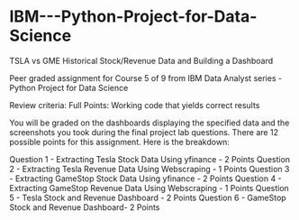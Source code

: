 # IBM---Python-Project-for-Data-Science

TSLA vs GME Historical Stock/Revenue Data and Building a Dashboard

Peer graded assignment for Course 5 of 9 from IBM Data Analyst series - Python Project for Data Science

Review criteria: Full Points: Working code that yields correct results

You will be graded on the dashboards displaying the specified data and the screenshots you took during the final project lab questions. There are 12 possible points for this assignment. Here is the breakdown:

Question 1 - Extracting Tesla Stock Data Using yfinance - 2 Points
Question 2 - Extracting Tesla Revenue Data Using Webscraping - 1 Points
Question 3 - Extracting GameStop Stock Data Using yfinance - 2 Points
Question 4 - Extracting GameStop Revenue Data Using Webscraping - 1 Points
Question 5 - Tesla Stock and Revenue Dashboard - 2 Points
Question 6 - GameStop Stock and Revenue Dashboard- 2 Points
